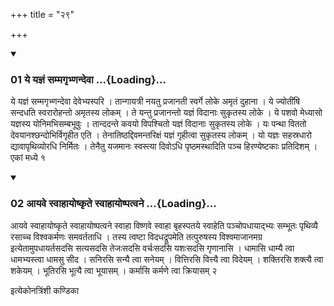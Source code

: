 +++
title = "२९"

+++

<div class="js_include" includetitle="true" newlevelforh1="3" unfilled="" url="/vedAH_yajuH/taittirIyam/sUtram/ApastambaH/shrautam/vishvAsa-prastutiH/16/29/01_ye_yajnaM_sammagRbhNandevA.md">
<details open><summary><h3>01 ये यज्ञं सम्मगृभ्णन्देवा ...{Loading}...</h3></summary>

ये यज्ञं सम्मगृभ्णन्देवा देवेभ्यस्परि । तान्गायत्री नयतु प्रजानती स्वर्गे लोके अमृतं दुहाना । ये ज्योतींषि सन्दधति स्वरारोहन्तो अमृतस्य लोकम् । ते यन्तु प्रजानन्तो यज्ञं विदानाः सुकृतस्य लोके । ये पशवो मेध्यासो यज्ञस्य योनिमभिसम्बभूवुः । तान्ददन्ते कवयो विपश्चितो यज्ञं विदानाः सुकृतस्य लोके । यः पन्था विततो देवयानश्छन्दोभिर्विगृहीत एति । तेनातिष्ठद्दिवमन्तरिक्षं यज्ञं गृहीत्वा सुकृतस्य लोकम् । यो यज्ञः सहस्रधारो द्यावापृथिव्योरधि निर्मितः । तेनैतु यजमानः स्वस्त्या दिवोऽधि पृष्ठमस्थादिति पञ्च हिरण्येष्टकाः प्रतिदिशम् । एकां मध्ये १
</details>
</div>

<div class="js_include collapsed" newlevelforh1="4" title="सर्वाष् टीकाः" url="/vedAH_yajuH/taittirIyam/sUtram/ApastambaH/shrautam/sarvASh_TIkAH/16/29/01_ye_yajnaM_sammagRbhNandevA.md"> </div>



<div class="js_include collapsed" newlevelforh1="4" title="मूलम्" url="/vedAH_yajuH/taittirIyam/sUtram/ApastambaH/shrautam/mUlam/16/29/01_ye_yajnaM_sammagRbhNandevA.md"> </div>


<div class="js_include" includetitle="true" newlevelforh1="3" unfilled="" url="/vedAH_yajuH/taittirIyam/sUtram/ApastambaH/shrautam/vishvAsa-prastutiH/16/29/02_Ayave_svAhAyoShkRte_svAhAyoShpatvane.md">
<details open><summary><h3>02 आयवे स्वाहायोष्कृते स्वाहायोष्पत्वने ...{Loading}...</h3></summary>

आयवे स्वाहायोष्कृते स्वाहायोष्पत्वने स्वाहा विष्णवे स्वाहा बृहस्पतये स्वाहेति पञ्चोपधायाद्भ्यः सम्भूतः पृथिव्यै रसाच्च विश्वकर्मणः समवर्तताधि । तस्य त्वष्टा विदधद्रूपमेति तत्पुरुषस्य विश्वमाजानमग्र इत्येतामुपधायर्तसदसि सत्यसदसि तेजःसदसि वर्चःसदसि यशःसदसि गृणानासि । धामासि धाम्यै त्वा धामभ्यस्त्वा धामसु सीद । सनिरसि सन्यै त्वा सनेयम् । वित्तिरसि वित्त्यै त्वा विदेयम् । शक्तिरसि शक्त्यै त्वा शकेयम् । भूतिरसि भूत्यै त्वा भूयासम् । कर्मासि कर्मणे त्वा क्रियासम् २
</details>
</div>

<div class="js_include collapsed" newlevelforh1="4" title="सर्वाष् टीकाः" url="/vedAH_yajuH/taittirIyam/sUtram/ApastambaH/shrautam/sarvASh_TIkAH/16/29/02_Ayave_svAhAyoShkRte_svAhAyoShpatvane.md"> </div>



<div class="js_include collapsed" newlevelforh1="4" title="मूलम्" url="/vedAH_yajuH/taittirIyam/sUtram/ApastambaH/shrautam/mUlam/16/29/02_Ayave_svAhAyoShkRte_svAhAyoShpatvane.md"> </div>





  
इत्येकोनत्रिंशी कण्डिका 
